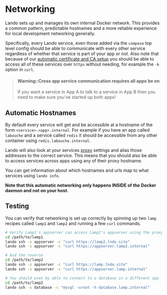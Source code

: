 Networking
==========

Lando sets up and manages its own internal Docker network. This provides a common pattern, predictable hostnames and a more reliable experience for local development networking generally.

Specifically, every Lando service, even those added via the `compose` top level config should be able to communicate with every other service regardless of whether that service is part of your app or not.  Also note that because of our [automatic certificate and CA setup](./security.md) you should be able to access all of these services over `https` without needing, for example the `-k` option in `curl`.

> #### Warning::Cross app service communication requires all apps be on
>
> If you want a service in App A to talk to a service in App B then you need to make sure you've started up both apps!

Automatic Hostnames
-------------------

By default every service will get and be accessible at a hostname of the form `<service>.<app>.internal`. For example if you have an app called `labouche` and a service called `redis` it should be accessible from any other container using `redis.labouche.internal`.

Lando will also look at your services [proxy](./proxy.md) settings and alias those addresses to the correct service. This means that you should also be able to access services across apps using any of their proxy hostname.

You can get information about which hostnames and urls map to what services using `lando info`.

**Note that this automatic networking only happens INSIDE of the Docker daemon and not on your host.**

Testing
-------

You can verify that networking is set up correctly by spinning up two `lamp` recipes called `lamp1` and `lamp2` and running a few `curl` commands.

```bash
# Verify Lamp1's appserver can access Lamp2's appserver using the proxy and .internal addresses
cd /path/to/lamp1
lando ssh -s appserver -c "curl https://lamp2.lndo.site"
lando ssh -s appserver -c "curl https://appserver.lamp2.internal"

# And the reverse
cd /path/to/lamp2
lando ssh -s appserver -c "curl https://lamp.lndo.site"
lando ssh -s appserver -c "curl https://appserver.lamp.internal"

# You should even by able to connect to a database in a different app
cd /path/to/lamp2
lando ssh -s database -c "mysql -uroot -h database.lamp.internal"
```
